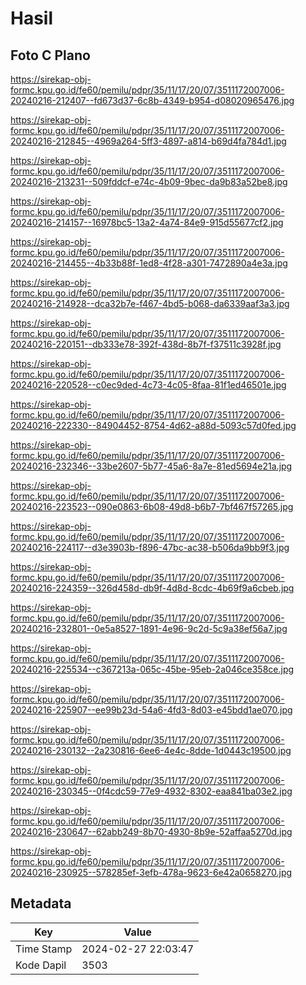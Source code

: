# Hasil

## Foto C Plano

https://sirekap-obj-formc.kpu.go.id/fe60/pemilu/pdpr/35/11/17/20/07/3511172007006-20240216-212407--fd673d37-6c8b-4349-b954-d08020965476.jpg

https://sirekap-obj-formc.kpu.go.id/fe60/pemilu/pdpr/35/11/17/20/07/3511172007006-20240216-212845--4969a264-5ff3-4897-a814-b69d4fa784d1.jpg

https://sirekap-obj-formc.kpu.go.id/fe60/pemilu/pdpr/35/11/17/20/07/3511172007006-20240216-213231--509fddcf-e74c-4b09-9bec-da9b83a52be8.jpg

https://sirekap-obj-formc.kpu.go.id/fe60/pemilu/pdpr/35/11/17/20/07/3511172007006-20240216-214157--16978bc5-13a2-4a74-84e9-915d55677cf2.jpg

https://sirekap-obj-formc.kpu.go.id/fe60/pemilu/pdpr/35/11/17/20/07/3511172007006-20240216-214455--4b33b88f-1ed8-4f28-a301-7472890a4e3a.jpg

https://sirekap-obj-formc.kpu.go.id/fe60/pemilu/pdpr/35/11/17/20/07/3511172007006-20240216-214928--dca32b7e-f467-4bd5-b068-da6339aaf3a3.jpg

https://sirekap-obj-formc.kpu.go.id/fe60/pemilu/pdpr/35/11/17/20/07/3511172007006-20240216-220151--db333e78-392f-438d-8b7f-f37511c3928f.jpg

https://sirekap-obj-formc.kpu.go.id/fe60/pemilu/pdpr/35/11/17/20/07/3511172007006-20240216-220528--c0ec9ded-4c73-4c05-8faa-81f1ed46501e.jpg

https://sirekap-obj-formc.kpu.go.id/fe60/pemilu/pdpr/35/11/17/20/07/3511172007006-20240216-222330--84904452-8754-4d62-a88d-5093c57d0fed.jpg

https://sirekap-obj-formc.kpu.go.id/fe60/pemilu/pdpr/35/11/17/20/07/3511172007006-20240216-232346--33be2607-5b77-45a6-8a7e-81ed5694e21a.jpg

https://sirekap-obj-formc.kpu.go.id/fe60/pemilu/pdpr/35/11/17/20/07/3511172007006-20240216-223523--090e0863-6b08-49d8-b6b7-7bf467f57265.jpg

https://sirekap-obj-formc.kpu.go.id/fe60/pemilu/pdpr/35/11/17/20/07/3511172007006-20240216-224117--d3e3903b-f896-47bc-ac38-b506da9bb9f3.jpg

https://sirekap-obj-formc.kpu.go.id/fe60/pemilu/pdpr/35/11/17/20/07/3511172007006-20240216-224359--326d458d-db9f-4d8d-8cdc-4b69f9a6cbeb.jpg

https://sirekap-obj-formc.kpu.go.id/fe60/pemilu/pdpr/35/11/17/20/07/3511172007006-20240216-232801--0e5a8527-1891-4e96-9c2d-5c9a38ef56a7.jpg

https://sirekap-obj-formc.kpu.go.id/fe60/pemilu/pdpr/35/11/17/20/07/3511172007006-20240216-225534--c367213a-065c-45be-95eb-2a046ce358ce.jpg

https://sirekap-obj-formc.kpu.go.id/fe60/pemilu/pdpr/35/11/17/20/07/3511172007006-20240216-225907--ee99b23d-54a6-4fd3-8d03-e45bdd1ae070.jpg

https://sirekap-obj-formc.kpu.go.id/fe60/pemilu/pdpr/35/11/17/20/07/3511172007006-20240216-230132--2a230816-6ee6-4e4c-8dde-1d0443c19500.jpg

https://sirekap-obj-formc.kpu.go.id/fe60/pemilu/pdpr/35/11/17/20/07/3511172007006-20240216-230345--0f4cdc59-77e9-4932-8302-eaa841ba03e2.jpg

https://sirekap-obj-formc.kpu.go.id/fe60/pemilu/pdpr/35/11/17/20/07/3511172007006-20240216-230647--62abb249-8b70-4930-8b9e-52affaa5270d.jpg

https://sirekap-obj-formc.kpu.go.id/fe60/pemilu/pdpr/35/11/17/20/07/3511172007006-20240216-230925--578285ef-3efb-478a-9623-6e42a0658270.jpg


## Metadata

| Key        | Value               |
| ---------- | ------------------- |
| Time Stamp | 2024-02-27 22:03:47 |
| Kode Dapil | 3503                |



